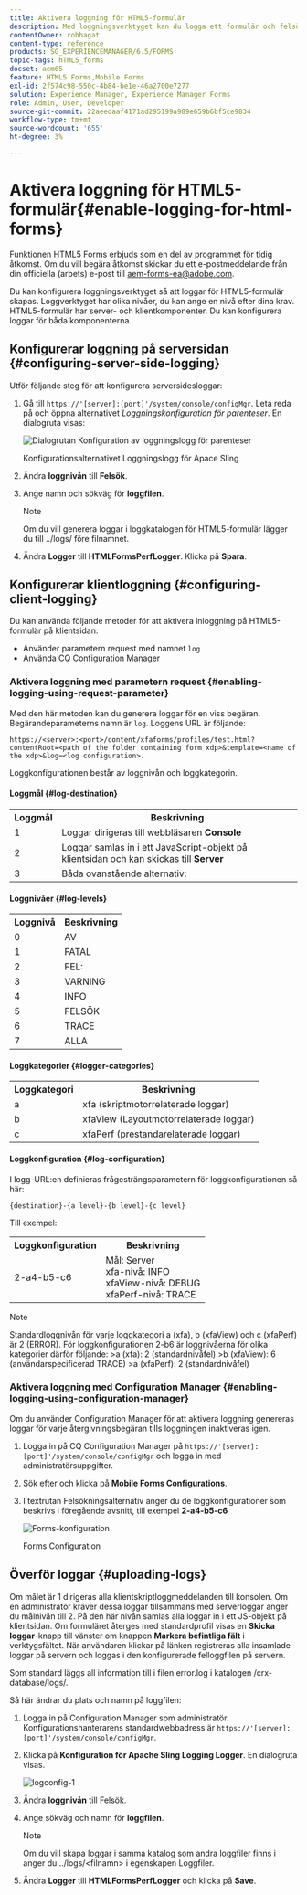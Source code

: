 ```yaml
---
title: Aktivera loggning för HTML5-formulär
description: Med loggningsverktyget kan du logga ett formulär och felsöka formulärrelaterade problem.
contentOwner: robhagat
content-type: reference
products: SG_EXPERIENCEMANAGER/6.5/FORMS
topic-tags: hTML5_forms
docset: aem65
feature: HTML5 Forms,Mobile Forms
exl-id: 2f574c98-550c-4b84-be1e-46a2700e7277
solution: Experience Manager, Experience Manager Forms
role: Admin, User, Developer
source-git-commit: 22aeedaaf4171ad295199a989e659b6bf5ce9834
workflow-type: tm+mt
source-wordcount: '655'
ht-degree: 3%

---
```


# Aktivera loggning för HTML5-formulär{#enable-logging-for-html-forms}

<span class="preview"> Funktionen HTML5 Forms erbjuds som en del av programmet för tidig åtkomst. Om du vill begära åtkomst skickar du ett e-postmeddelande från din officiella (arbets) e-post till aem-forms-ea@adobe.com.
</span>

Du kan konfigurera loggningsverktyget så att loggar för HTML5-formulär skapas. Loggverktyget har olika nivåer, du kan ange en nivå efter dina krav. HTML5-formulär har server- och klientkomponenter. Du kan konfigurera loggar för båda komponenterna.

## Konfigurerar loggning på serversidan {#configuring-server-side-logging}

Utför följande steg för att konfigurera serversidesloggar:

1. Gå till `https://'[server]:[port]'/system/console/configMgr`. Leta reda på och öppna alternativet *Loggningskonfiguration för parenteser*. En dialogruta visas:

   ![ Dialogrutan Konfiguration av loggningslogg för parenteser ](assets/logconfig.png)

   Konfigurationsalternativet Loggningslogg för Apace Sling

1. Ändra **loggnivån** till **Felsök**.

1. Ange namn och sökväg för **loggfilen**.

   >[!NOTE]
   >
   >Om du vill generera loggar i loggkatalogen för HTML5-formulär lägger du till ../logs/ före filnamnet.

1. Ändra **Logger** till **HTMLFormsPerfLogger**. Klicka på **Spara**.

## Konfigurerar klientloggning {#configuring-client-logging}

Du kan använda följande metoder för att aktivera inloggning på HTML5-formulär på klientsidan:

* Använder parametern request med namnet `log`
* Använda CQ Configuration Manager

### Aktivera loggning med parametern request {#enabling-logging-using-request-parameter}

Med den här metoden kan du generera loggar för en viss begäran. Begärandeparameterns namn är `log`. Loggens URL är följande:

`https://<server>:<port>/content/xfaforms/profiles/test.html?contentRoot=<path of the folder containing form xdp>&template=<name of the xdp>&log=<log configuration>.`

Loggkonfigurationen består av loggnivån och loggkategorin.

#### Loggmål {#log-destination}

<table>
 <tbody>
  <tr>
   <th><strong>Loggmål</strong></th>
   <th><strong>Beskrivning</strong></th>
  </tr>
  <tr>
   <td>1</td>
   <td>Loggar dirigeras till webbläsaren <strong>Console</strong></td>
  </tr>
  <tr>
   <td>2</td>
   <td>Loggar samlas in i ett JavaScript-objekt på klientsidan och kan skickas till <strong>Server</strong> </td>
  </tr>
  <tr>
   <td>3</td>
   <td>Båda ovanstående alternativ: <br /> </td>
  </tr>
 </tbody>
</table>

#### Loggnivåer {#log-levels}

<table>
 <tbody>
  <tr>
   <th>Loggnivå</th>
   <th>Beskrivning</th>
  </tr>
  <tr>
   <td>0</td>
   <td>AV <br type="_moz" /> </td>
  </tr>
  <tr>
   <td>1</td>
   <td>FATAL<br type="_moz" /> </td>
  </tr>
  <tr>
   <td>2</td>
   <td>FEL: <br type="_moz" /> </td>
  </tr>
  <tr>
   <td>3</td>
   <td>VARNING<br type="_moz" /> </td>
  </tr>
  <tr>
   <td>4</td>
   <td>INFO<br type="_moz" /> </td>
  </tr>
  <tr>
   <td>5</td>
   <td>FELSÖK<br type="_moz" /> </td>
  </tr>
  <tr>
   <td>6</td>
   <td>TRACE<br type="_moz" /> </td>
  </tr>
  <tr>
   <td>7</td>
   <td>ALLA<br type="_moz" /> </td>
  </tr>
 </tbody>
</table>

#### Loggkategorier {#logger-categories}

<table>
 <tbody>
  <tr>
   <th>Loggkategori</th>
   <th>Beskrivning</th>
  </tr>
  <tr>
   <td>a</td>
   <td>xfa (skriptmotorrelaterade loggar)</td>
  </tr>
  <tr>
   <td>b</td>
   <td>xfaView (Layoutmotorrelaterade loggar)<br type="_moz" /> </td>
  </tr>
  <tr>
   <td>c</td>
   <td>xfaPerf (prestandarelaterade loggar)<br type="_moz" /> </td>
  </tr>
 </tbody>
</table>

#### Loggkonfiguration {#log-configuration}

I logg-URL:en definieras frågesträngsparametern för loggkonfigurationen så här:

`{destination}-{a level}-{b level}-{c level}`

Till exempel:

<table>
 <tbody>
  <tr>
   <th>Loggkonfiguration</th>
   <th>Beskrivning</th>
  </tr>
  <tr>
   <td>2-a4-b5-c6<br type="_moz" /> </td>
   <td>Mål: Server<br /> xfa-nivå: INFO<br /> xfaView-nivå: DEBUG<br /> xfaPerf-nivå: TRACE</td>
  </tr>
 </tbody>
</table>

>[!NOTE]
>
>Standardloggnivån för varje loggkategori a (xfa), b (xfaView) och c (xfaPerf) är 2 (ERROR). För loggkonfigurationen 2-b6 är loggnivåerna för olika kategorier därför följande:
>&#x200B;>a (xfa): 2 (standardnivåfel)
>&#x200B;>b (xfaView): 6 (användarspecificerad TRACE)
>&#x200B;>a (xfaPerf): 2 (standardnivåfel)

### Aktivera loggning med Configuration Manager {#enabling-logging-using-configuration-manager}

Om du använder Configuration Manager för att aktivera loggning genereras loggar för varje återgivningsbegäran tills loggningen inaktiveras igen.

1. Logga in på CQ Configuration Manager på `https://'[server]:[port]'/system/console/configMgr` och logga in med administratörsuppgifter.
1. Sök efter och klicka på **Mobile Forms Configurations**.
1. I textrutan Felsökningsalternativ anger du de loggkonfigurationer som beskrivs i föregående avsnitt, till exempel **2-a4-b5-c6**

   ![Forms-konfiguration](assets/forms_configuration.png)

   Forms Configuration

## Överför loggar {#uploading-logs}

Om målet är 1 dirigeras alla klientskriptloggmeddelanden till konsolen. Om en administratör kräver dessa loggar tillsammans med serverloggar anger du målnivån till 2. På den här nivån samlas alla loggar in i ett JS-objekt på klientsidan. Om formuläret återges med standardprofil visas en **Skicka loggar**-knapp till vänster om knappen **Markera befintliga fält** i verktygsfältet. När användaren klickar på länken registreras alla insamlade loggar på servern och loggas i den konfigurerade felloggfilen på servern.

Som standard läggs all information till i filen error.log i katalogen /crx-database/logs/.

Så här ändrar du plats och namn på loggfilen:

1. Logga in på Configuration Manager som administratör. Konfigurationshanterarens standardwebbadress är `https://'[server]:[port]'/system/console/configMgr`.
1. Klicka på **Konfiguration för Apache Sling Logging Logger**. En dialogruta visas.

   ![logconfig-1](assets/logconfig-1.png)

1. Ändra **loggnivån** till Felsök.

1. Ange sökväg och namn för **loggfilen**.

   >[!NOTE]
   >
   >Om du vill skapa loggar i samma katalog som andra loggfiler finns i anger du ../logs/&lt;filnamn> i egenskapen Loggfiler.

1. Ändra **Logger** till **HTMLFormsPerfLogger** och klicka på **Save**.
